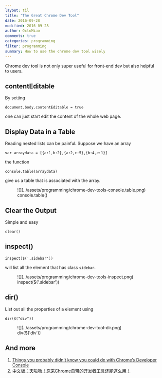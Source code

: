 ```yaml
---
layout: til
title: "The Great Chrome Dev Tool"
date: 2016-09-28
modified: 2016-09-28
author: OctoMiao
comments: true
categories: programming
filter: programming
summary: How to use the chrome dev tool wisely
---
```


Chrome dev tool is not only super useful for front-end dev but also helpful to users.

## contentEditable

By setting

```
document.body.contentEditable = true
```

one can just start edit the content of the whole web page.

## Display Data in a Table

Reading nested lists can be painful. Suppose we have an array

```
var arraydata = [{a:1,b:2},{a:2,c:5},{b:4,e:1}]
```

the function

```
console.table(arraydata)
```

give us a table that is associated with the array.



<figure markdown="1">
![](../assets/programming/chrome-dev-tools-console.table.png)
<figcaption>
console.table()
</figcaption>
</figure>


## Clear the Output

Simple and easy

```
clear()
```


## inspect()

```
inspect($('.sidebar'))
```

will list all the element that has class `sidebar`.

<figure markdown="1">
![](../assets/programming/chrome-dev-tools-inspect.png)
<figcaption>
inspect($('.sidebar'))
</figcaption>
</figure>


## dir()

List out all the properties of a element using

```
dir($("div"))
```

<figure markdown="1">
![](../assets/programming/chrome-dev-tool-dir.png)
<figcaption>
div($('div'))
</figcaption>
</figure>


## And more

1. [Things you probably didn’t know you could do with Chrome’s Developer Console](https://medium.freecodecamp.com/10-tips-to-maximize-your-javascript-debugging-experience-b69a75859329#.cj9742xlv)
2. [中文版：天啦噜！原来Chrome自带的开发者工具还能这么用！](https://zhuanlan.zhihu.com/p/22665710)
